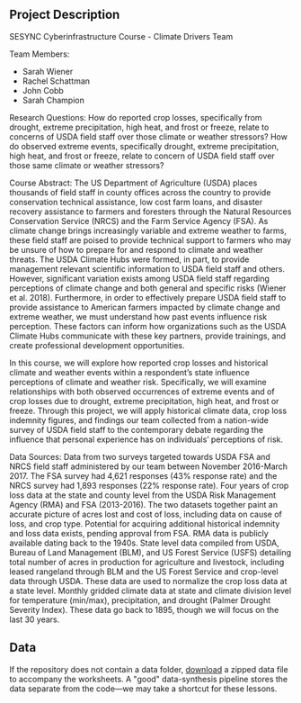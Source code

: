 ## Project Description
SESYNC Cyberinfrastructure Course - Climate Drivers Team

Team Members:
- Sarah Wiener
- Rachel Schattman
- John Cobb
- Sarah Champion

Research Questions:
How do reported crop losses, specifically from drought, extreme precipitation, high heat, and frost or freeze, relate to concerns of USDA field staff over those climate or weather stressors?
How do observed extreme events, specifically drought, extreme precipitation, high heat, and frost or freeze, relate to concern of USDA field staff over those same climate or weather stressors?

Course Abstract:
The US Department of Agriculture (USDA) places thousands of field staff in county offices across the country to provide conservation technical assistance, low cost farm loans, and disaster recovery assistance to farmers and foresters through the Natural Resources Conservation Service (NRCS) and the Farm Service Agency (FSA). As climate change brings increasingly variable and extreme weather to farms, these field staff are poised to provide technical support to farmers who may be unsure of how to prepare for and respond to climate and weather threats. The USDA Climate Hubs were formed, in part, to provide management relevant scientific information to USDA field staff and others. However, significant variation exists among USDA field staff regarding perceptions of climate change and both general and specific risks (Wiener et al. 2018). Furthermore, in order to effectively prepare USDA field staff to provide assistance to American farmers impacted by climate change and extreme weather, we must understand how past events influence risk perception. These factors can inform how organizations such as the USDA Climate Hubs communicate with these key partners, provide trainings, and create professional development opportunities.

In this course, we will explore how reported crop losses and historical climate and weather events within a respondent’s state influence perceptions of climate and weather risk. Specifically, we will examine relationships with both observed occurrences of extreme events and of crop losses due to drought, extreme precipitation, high heat, and frost or freeze. Through this project, we will apply historical climate data, crop loss indemnity figures, and findings our team collected from a nation-wide survey of USDA field staff to the contemporary debate regarding the influence that personal experience has on individuals’ perceptions of risk. 


Data Sources:
Data from two surveys targeted towards USDA FSA and NRCS field staff administered by our team between November 2016-March 2017. The FSA survey had 4,621 responses (43% response rate) and the NRCS survey had 1,893 responses (22% response rate). 
Four years of crop loss data at the state and county level from the USDA Risk Management Agency (RMA) and FSA (2013-2016). The two datasets together paint an accurate picture of acres lost and cost of loss, including data on cause of loss, and crop type. Potential for acquiring additional historical indemnity and loss data exists, pending approval from FSA. RMA data is publicly available dating back to the 1940s. 
State level data compiled from USDA, Bureau of Land Management (BLM), and US Forest Service (USFS) detailing total number of acres in production for agriculture and livestock, including leased rangeland through BLM and the US Forest Service and crop-level data through USDA. These data are used to normalize the crop loss data at a state level.
Monthly gridded climate data at state and climate division level for temperature (min/max), precipitation, and drought (Palmer Drought Severity Index). These data go back to 1895, though we will focus on the last 30 years.


## Data

If the repository does not contain a data folder, [download] a zipped data file to accompany the worksheets. A "good" data-synthesis pipeline stores the data separate from the code&mdash;we may take a shortcut for these lessons.





[download]: https://files.sesync.org/pydio/public/09bb83
[CONTRIBUTING.md]: CONTRIBUTING.md
